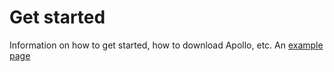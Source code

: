 # Get started

Information on how to get started, how to download Apollo, etc. An [example page](templates/default.md)